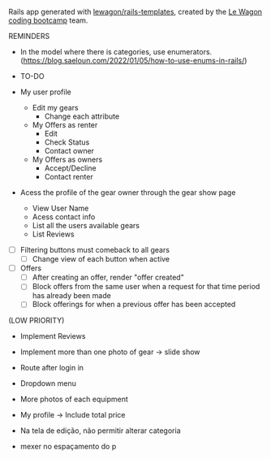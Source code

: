 Rails app generated with [lewagon/rails-templates](https://github.com/lewagon/rails-templates), created by the [Le Wagon coding bootcamp](https://www.lewagon.com) team.


REMINDERS
- In the model where there is categories, use enumerators. (https://blog.saeloun.com/2022/01/05/how-to-use-enums-in-rails/)

- TO-DO

- My user profile
  - Edit my gears
    - Change each attribute
  - My Offers as renter
    - Edit
    - Check Status
    - Contact owner
  - My Offers as owners
    - Accept/Decline
    - Contact renter
- Acess the profile of the gear owner through the gear show page
  - View User Name
  - Acess contact info
  - List all the users available gears
  - List Reviews

- [ ] Filtering buttons must comeback to all gears
    - [ ] Change view of each button when active
- [ ] Offers
    - [ ] After creating an offer, render "offer created"
    - [ ] Block offers from the same user when a request for that time period has already been made
    - [ ] Block offerings for when a previous offer has been accepted

(LOW PRIORITY)
- Implement Reviews
- Implement more than one photo of gear -> slide show


- Route after login in
- Dropdown menu
- More photos of each equipment
- My profile -> Include total price
- Na tela de edição, não permitir alterar categoria
- mexer no espaçamento do p
